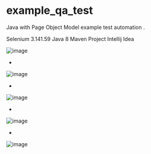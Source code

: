 # example_qa_test

Java with Page Object Model example test automation .

Selenium 3.141.59
Java 8
Maven Project
Intellij Idea

![image](https://user-images.githubusercontent.com/72494835/177445041-be51cbe1-ae05-4ef7-bfa2-7e367d3dbcf2.png)

+ 

![image](https://user-images.githubusercontent.com/72494835/177445171-a2f6ae61-904b-4b4b-8c94-d2968a047c14.png)

+

![image](https://user-images.githubusercontent.com/72494835/177445264-63dada65-8aad-415b-a175-27636d6237eb.png)

+

![image](https://user-images.githubusercontent.com/72494835/177445381-6fbdfdcb-1d95-4aa8-8e47-cf55289a9ac7.png)

+

![image](https://user-images.githubusercontent.com/72494835/177445639-b2bab666-0b64-422a-8abf-3b996d8ce96a.png)
